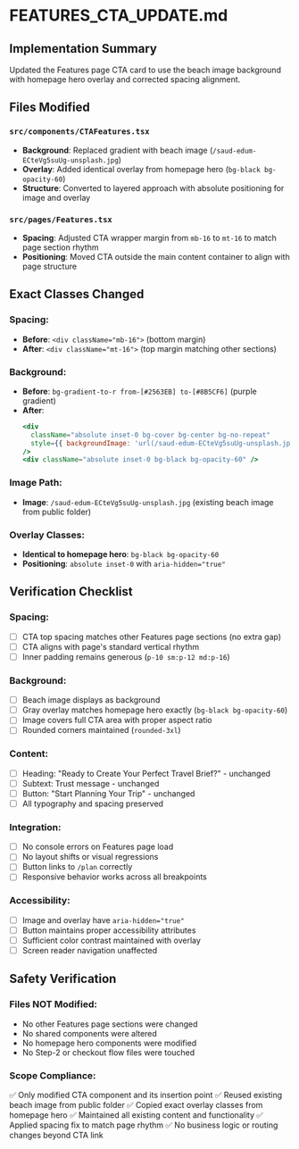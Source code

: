 # FEATURES_CTA_UPDATE.md

## Implementation Summary

Updated the Features page CTA card to use the beach image background with homepage hero overlay and corrected spacing alignment.

## Files Modified

### `src/components/CTAFeatures.tsx`
- **Background**: Replaced gradient with beach image (`/saud-edum-ECteVg5suUg-unsplash.jpg`)
- **Overlay**: Added identical overlay from homepage hero (`bg-black bg-opacity-60`)
- **Structure**: Converted to layered approach with absolute positioning for image and overlay

### `src/pages/Features.tsx`
- **Spacing**: Adjusted CTA wrapper margin from `mb-16` to `mt-16` to match page section rhythm
- **Positioning**: Moved CTA outside the main content container to align with page structure

## Exact Classes Changed

### Spacing:
- **Before**: `<div className="mb-16">` (bottom margin)
- **After**: `<div className="mt-16">` (top margin matching other sections)

### Background:
- **Before**: `bg-gradient-to-r from-[#2563EB] to-[#8B5CF6]` (purple gradient)
- **After**: 
  ```jsx
  <div
    className="absolute inset-0 bg-cover bg-center bg-no-repeat"
    style={{ backgroundImage: 'url(/saud-edum-ECteVg5suUg-unsplash.jpg)' }}
  />
  <div className="absolute inset-0 bg-black bg-opacity-60" />
  ```

### Image Path:
- **Image**: `/saud-edum-ECteVg5suUg-unsplash.jpg` (existing beach image from public folder)

### Overlay Classes:
- **Identical to homepage hero**: `bg-black bg-opacity-60`
- **Positioning**: `absolute inset-0` with `aria-hidden="true"`

## Verification Checklist

### Spacing:
- [ ] CTA top spacing matches other Features page sections (no extra gap)
- [ ] CTA aligns with page's standard vertical rhythm
- [ ] Inner padding remains generous (`p-10 sm:p-12 md:p-16`)

### Background:
- [ ] Beach image displays as background
- [ ] Gray overlay matches homepage hero exactly (`bg-black bg-opacity-60`)
- [ ] Image covers full CTA area with proper aspect ratio
- [ ] Rounded corners maintained (`rounded-3xl`)

### Content:
- [ ] Heading: "Ready to Create Your Perfect Travel Brief?" - unchanged
- [ ] Subtext: Trust message - unchanged
- [ ] Button: "Start Planning Your Trip" - unchanged
- [ ] All typography and spacing preserved

### Integration:
- [ ] No console errors on Features page load
- [ ] No layout shifts or visual regressions
- [ ] Button links to `/plan` correctly
- [ ] Responsive behavior works across all breakpoints

### Accessibility:
- [ ] Image and overlay have `aria-hidden="true"`
- [ ] Button maintains proper accessibility attributes
- [ ] Sufficient color contrast maintained with overlay
- [ ] Screen reader navigation unaffected

## Safety Verification

### Files NOT Modified:
- No other Features page sections were changed
- No shared components were altered
- No homepage hero components were modified
- No Step-2 or checkout flow files were touched

### Scope Compliance:
✅ Only modified CTA component and its insertion point
✅ Reused existing beach image from public folder
✅ Copied exact overlay classes from homepage hero
✅ Maintained all existing content and functionality
✅ Applied spacing fix to match page rhythm
✅ No business logic or routing changes beyond CTA link